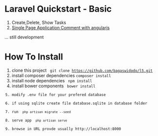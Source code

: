 # Laravel Quickstart - Basic


1. Create,Delete, Show Tasks
2. [Single Page Application Comment with angularjs](https://scotch.io/tutorials/create-a-laravel-and-angular-single-page-comment-application)

... still development


# How To Install
1. clone this project <code> git clone https://github.com/bagaswidodo/l5.git</code>
2. install composer dependencies <code>composer install</code>
3. install node dependencies <code> npm install </code> 
4. install bower components <code> bower install </bower>
5. modify .env file for your prefered database
6. if using sqlite create file database.sqlite in database folder
7. run <code> php artisan migrate --seed </code>
8. serve app <code> php artisan serve</code>
9. browse in URL provde usually http://localhost:8000
